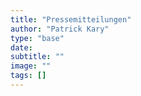```yaml
---
title: "Pressemitteilungen"
author: "Patrick Kary"
type: "base"
date: 
subtitle: ""
image: ""
tags: []
---
```

